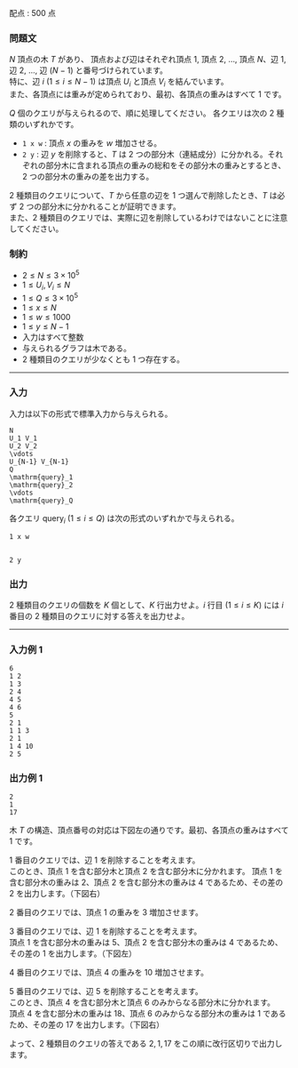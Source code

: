 配点 : $500$ 点

### 問題文

$N$ 頂点の木 $T$ があり、 頂点および辺はそれぞれ頂点 $1$, 頂点 $2$, $\ldots$, 頂点 $N$、辺 $1$, 辺 $2$, $\ldots$, 辺 $(N-1)$ と番号づけられています。  
特に、辺 $i$ $(1\leq i\leq N-1)$ は頂点 $U_i$ と頂点 $V_i$ を結んでいます。  
また、各頂点には重みが定められており、最初、各頂点の重みはすべて $1$ です。

$Q$ 個のクエリが与えられるので、順に処理してください。 各クエリは次の $2$ 種類のいずれかです。

  * `1 x w` : 頂点 $x$ の重みを $w$ 増加させる。 
  * `2 y` : 辺 $y$ を削除すると、$T$ は $2$ つの部分木（連結成分）に分かれる。それぞれの部分木に含まれる頂点の重みの総和をその部分木の重みとするとき、$2$ つの部分木の重みの差を出力する。



$2$ 種類目のクエリについて、$T$ から任意の辺を $1$ つ選んで削除したとき、$T$ は必ず $2$ つの部分木に分かれることが証明できます。  
また、$2$ 種類目のクエリでは、実際に辺を削除しているわけではないことに注意してください。

### 制約

  * $2\leq N\leq 3\times 10^5$
  * $1\leq U_i,V_i\leq N$
  * $1\leq Q\leq 3\times 10^5$
  * $1\leq x\leq N$
  * $1\leq w\leq 1000$
  * $1\leq y\leq N-1$
  * 入力はすべて整数
  * 与えられるグラフは木である。
  * $2$ 種類目のクエリが少なくとも $1$ つ存在する。



* * *

### 入力

入力は以下の形式で標準入力から与えられる。
    
    
    N
    U_1 V_1
    U_2 V_2
    \vdots
    U_{N-1} V_{N-1}
    Q
    \mathrm{query}_1
    \mathrm{query}_2
    \vdots
    \mathrm{query}_Q

各クエリ $\mathrm{query}_i$ $(1\leq i\leq Q)$ は次の形式のいずれかで与えられる。
    
    
    1 x w
    
    
    2 y

### 出力

$2$ 種類目のクエリの個数を $K$ 個として、$K$ 行出力せよ。$i$ 行目 $(1\leq i\leq K)$ には $i$ 番目の $2$ 種類目のクエリに対する答えを出力せよ。

* * *

### 入力例 1
    
    
    6
    1 2
    1 3
    2 4
    4 5
    4 6
    5
    2 1
    1 1 3
    2 1
    1 4 10
    2 5

### 出力例 1
    
    
    2
    1
    17

木 $T$ の構造、頂点番号の対応は下図左の通りです。最初、各頂点の重みはすべて $1$ です。

$1$ 番目のクエリでは、辺 $1$ を削除することを考えます。  
このとき、頂点 $1$ を含む部分木と頂点 $2$ を含む部分木に分かれます。 頂点 $1$ を含む部分木の重みは $2$、頂点 $2$ を含む部分木の重みは $4$ であるため、その差の $2$ を出力します。（下図右）

$2$ 番目のクエリでは、頂点 $1$ の重みを $3$ 増加させます。

$3$ 番目のクエリでは、辺 $1$ を削除することを考えます。  
頂点 $1$ を含む部分木の重みは $5$、頂点 $2$ を含む部分木の重みは $4$ であるため、その差の $1$ を出力します。（下図左）

$4$ 番目のクエリでは、頂点 $4$ の重みを $10$ 増加させます。

$5$ 番目のクエリでは、辺 $5$ を削除することを考えます。  
このとき、頂点 $4$ を含む部分木と頂点 $6$ のみからなる部分木に分かれます。  
頂点 $4$ を含む部分木の重みは $18$、頂点 $6$ のみからなる部分木の重みは $1$ であるため、その差の $17$ を出力します。（下図右）

よって、$2$ 種類目のクエリの答えである $2,1,17$ をこの順に改行区切りで出力します。
